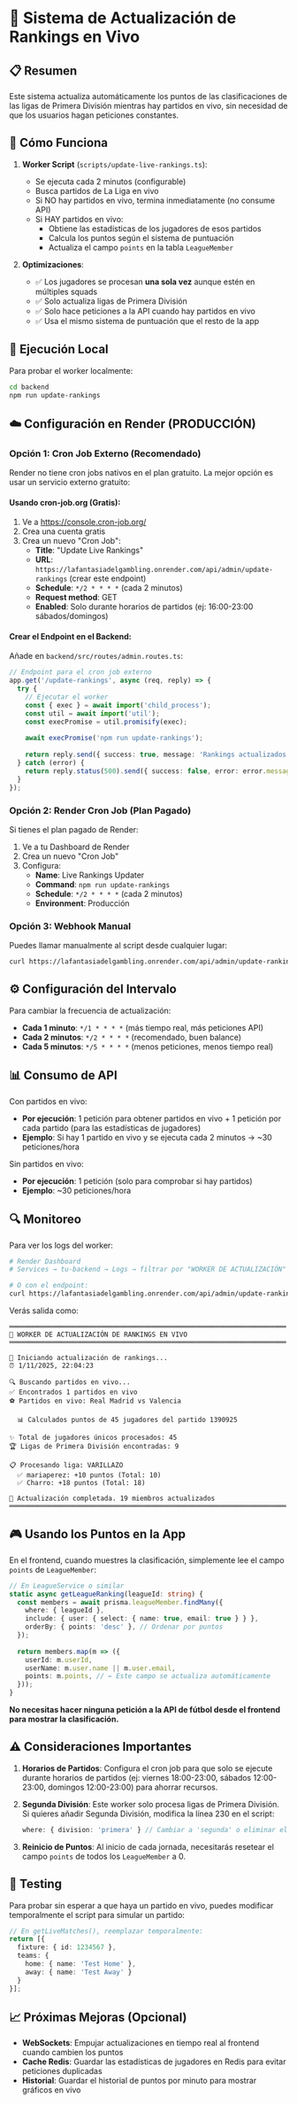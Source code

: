 # 🔄 Sistema de Actualización de Rankings en Vivo

## 📋 Resumen

Este sistema actualiza automáticamente los puntos de las clasificaciones de las ligas de Primera División mientras hay partidos en vivo, sin necesidad de que los usuarios hagan peticiones constantes.

## 🎯 Cómo Funciona

1. **Worker Script** (`scripts/update-live-rankings.ts`):
   - Se ejecuta cada 2 minutos (configurable)
   - Busca partidos de La Liga en vivo
   - Si NO hay partidos en vivo, termina inmediatamente (no consume API)
   - Si HAY partidos en vivo:
     - Obtiene las estadísticas de los jugadores de esos partidos
     - Calcula los puntos según el sistema de puntuación
     - Actualiza el campo `points` en la tabla `LeagueMember`

2. **Optimizaciones**:
   - ✅ Los jugadores se procesan **una sola vez** aunque estén en múltiples squads
   - ✅ Solo actualiza ligas de Primera División
   - ✅ Solo hace peticiones a la API cuando hay partidos en vivo
   - ✅ Usa el mismo sistema de puntuación que el resto de la app

## 🚀 Ejecución Local

Para probar el worker localmente:

```bash
cd backend
npm run update-rankings
```

## ☁️ Configuración en Render (PRODUCCIÓN)

### Opción 1: Cron Job Externo (Recomendado)

Render no tiene cron jobs nativos en el plan gratuito. La mejor opción es usar un servicio externo gratuito:

#### Usando **cron-job.org** (Gratis):

1. Ve a https://console.cron-job.org/
2. Crea una cuenta gratis
3. Crea un nuevo "Cron Job":
   - **Title**: "Update Live Rankings"
   - **URL**: `https://lafantasiadelgambling.onrender.com/api/admin/update-rankings` (crear este endpoint)
   - **Schedule**: `*/2 * * * *` (cada 2 minutos)
   - **Request method**: GET
   - **Enabled**: Solo durante horarios de partidos (ej: 16:00-23:00 sábados/domingos)

#### Crear el Endpoint en el Backend:

Añade en `backend/src/routes/admin.routes.ts`:

```typescript
// Endpoint para el cron job externo
app.get('/update-rankings', async (req, reply) => {
  try {
    // Ejecutar el worker
    const { exec } = await import('child_process');
    const util = await import('util');
    const execPromise = util.promisify(exec);
    
    await execPromise('npm run update-rankings');
    
    return reply.send({ success: true, message: 'Rankings actualizados' });
  } catch (error) {
    return reply.status(500).send({ success: false, error: error.message });
  }
});
```

### Opción 2: Render Cron Job (Plan Pagado)

Si tienes el plan pagado de Render:

1. Ve a tu Dashboard de Render
2. Crea un nuevo "Cron Job"
3. Configura:
   - **Name**: Live Rankings Updater
   - **Command**: `npm run update-rankings`
   - **Schedule**: `*/2 * * * *` (cada 2 minutos)
   - **Environment**: Producción

### Opción 3: Webhook Manual

Puedes llamar manualmente al script desde cualquier lugar:

```bash
curl https://lafantasiadelgambling.onrender.com/api/admin/update-rankings
```

## ⚙️ Configuración del Intervalo

Para cambiar la frecuencia de actualización:

- **Cada 1 minuto**: `*/1 * * * *` (más tiempo real, más peticiones API)
- **Cada 2 minutos**: `*/2 * * * *` (recomendado, buen balance)
- **Cada 5 minutos**: `*/5 * * * *` (menos peticiones, menos tiempo real)

## 📊 Consumo de API

Con partidos en vivo:
- **Por ejecución**: 1 petición para obtener partidos en vivo + 1 petición por cada partido (para las estadísticas de jugadores)
- **Ejemplo**: Si hay 1 partido en vivo y se ejecuta cada 2 minutos → ~30 peticiones/hora

Sin partidos en vivo:
- **Por ejecución**: 1 petición (solo para comprobar si hay partidos)
- **Ejemplo**: ~30 peticiones/hora

## 🔍 Monitoreo

Para ver los logs del worker:

```bash
# Render Dashboard
# Services → tu-backend → Logs → filtrar por "WORKER DE ACTUALIZACIÓN"

# O con el endpoint:
curl https://lafantasiadelgambling.onrender.com/api/admin/update-rankings
```

Verás salida como:

```
══════════════════════════════════════════════════════════════════════
🔄 WORKER DE ACTUALIZACIÓN DE RANKINGS EN VIVO
══════════════════════════════════════════════════════════════════════

🚀 Iniciando actualización de rankings...
⏰ 1/11/2025, 22:04:23

🔍 Buscando partidos en vivo...
✅ Encontrados 1 partidos en vivo
⚽ Partidos en vivo: Real Madrid vs Valencia

  📊 Calculados puntos de 45 jugadores del partido 1390925

✨ Total de jugadores únicos procesados: 45
🏆 Ligas de Primera División encontradas: 9

📋 Procesando liga: VARILLAZO
  ✅ mariaperez: +10 puntos (Total: 10)
  ✅ Charro: +18 puntos (Total: 18)

🎉 Actualización completada. 19 miembros actualizados
══════════════════════════════════════════════════════════════════════
```

## 🎮 Usando los Puntos en la App

En el frontend, cuando muestres la clasificación, simplemente lee el campo `points` de `LeagueMember`:

```typescript
// En LeagueService o similar
static async getLeagueRanking(leagueId: string) {
  const members = await prisma.leagueMember.findMany({
    where: { leagueId },
    include: { user: { select: { name: true, email: true } } },
    orderBy: { points: 'desc' }, // Ordenar por puntos
  });
  
  return members.map(m => ({
    userId: m.userId,
    userName: m.user.name || m.user.email,
    points: m.points, // ← Este campo se actualiza automáticamente
  }));
}
```

**No necesitas hacer ninguna petición a la API de fútbol desde el frontend para mostrar la clasificación.**

## ⚠️ Consideraciones Importantes

1. **Horarios de Partidos**: Configura el cron job para que solo se ejecute durante horarios de partidos (ej: viernes 18:00-23:00, sábados 12:00-23:00, domingos 12:00-23:00) para ahorrar recursos.

2. **Segunda División**: Este worker solo procesa ligas de Primera División. Si quieres añadir Segunda División, modifica la línea 230 en el script:
   ```typescript
   where: { division: 'primera' } // Cambiar a 'segunda' o eliminar el filtro
   ```

3. **Reinicio de Puntos**: Al inicio de cada jornada, necesitarás resetear el campo `points` de todos los `LeagueMember` a 0.

## 🧪 Testing

Para probar sin esperar a que haya un partido en vivo, puedes modificar temporalmente el script para simular un partido:

```typescript
// En getLiveMatches(), reemplazar temporalmente:
return [{
  fixture: { id: 1234567 },
  teams: {
    home: { name: 'Test Home' },
    away: { name: 'Test Away' }
  }
}];
```

## 📈 Próximas Mejoras (Opcional)

- **WebSockets**: Empujar actualizaciones en tiempo real al frontend cuando cambien los puntos
- **Cache Redis**: Guardar las estadísticas de jugadores en Redis para evitar peticiones duplicadas
- **Historial**: Guardar el historial de puntos por minuto para mostrar gráficos en vivo
